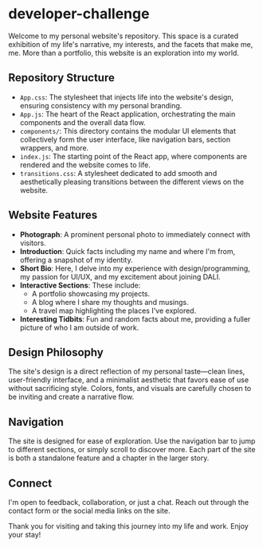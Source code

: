 # developer-challenge

Welcome to my personal website's repository. This space is a curated exhibition of my life's narrative, my interests, and the facets that make me, me. More than a portfolio, this website is an exploration into my world.

## Repository Structure

- `App.css`: The stylesheet that injects life into the website's design, ensuring consistency with my personal branding.
- `App.js`: The heart of the React application, orchestrating the main components and the overall data flow.
- `components/`: This directory contains the modular UI elements that collectively form the user interface, like navigation bars, section wrappers, and more.
- `index.js`: The starting point of the React app, where components are rendered and the website comes to life.
- `transitions.css`: A stylesheet dedicated to add smooth and aesthetically pleasing transitions between the different views on the website.

## Website Features

- **Photograph**: A prominent personal photo to immediately connect with visitors.
- **Introduction**: Quick facts including my name and where I'm from, offering a snapshot of my identity.
- **Short Bio**: Here, I delve into my experience with design/programming, my passion for UI/UX, and my excitement about joining DALI.
- **Interactive Sections**: These include:
  - A portfolio showcasing my projects.
  - A blog where I share my thoughts and musings.
  - A travel map highlighting the places I've explored.
- **Interesting Tidbits**: Fun and random facts about me, providing a fuller picture of who I am outside of work.

## Design Philosophy

The site's design is a direct reflection of my personal taste—clean lines, user-friendly interface, and a minimalist aesthetic that favors ease of use without sacrificing style. Colors, fonts, and visuals are carefully chosen to be inviting and create a narrative flow.

## Navigation

The site is designed for ease of exploration. Use the navigation bar to jump to different sections, or simply scroll to discover more. Each part of the site is both a standalone feature and a chapter in the larger story.

## Connect

I'm open to feedback, collaboration, or just a chat. Reach out through the contact form or the social media links on the site.

Thank you for visiting and taking this journey into my life and work. Enjoy your stay!

